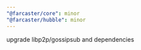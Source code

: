 ```yaml
---
"@farcaster/core": minor
"@farcaster/hubble": minor
---
```


upgrade libp2p/gossipsub and dependencies
